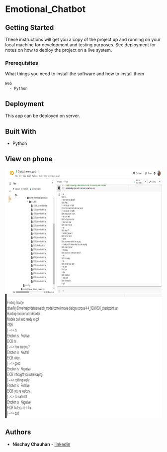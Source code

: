 # Emotional_Chatbot

## Getting Started

These instructions will get you a copy of the project up and running on your local machine for development and testing purposes. See deployment for notes on how to deploy the project on a live system. 

### Prerequisites

What things you need to install the software and how to install them

```
Web
  - Python
```
## Deployment

This app can be deployed on server.

## Built With

* Python

## View on phone
<img src="https://github.com/NischayChauhan/Emotional_Chatbot/blob/master/Screenshot%20(321).png" height="400">
<img src="https://github.com/NischayChauhan/Emotional_Chatbot/blob/master/Screenshot%20(322).png" height="400"> 

## Authors

* **Nischay Chauhan** - [linkedin](https://www.linkedin.com/in/nischaychauhan/)
